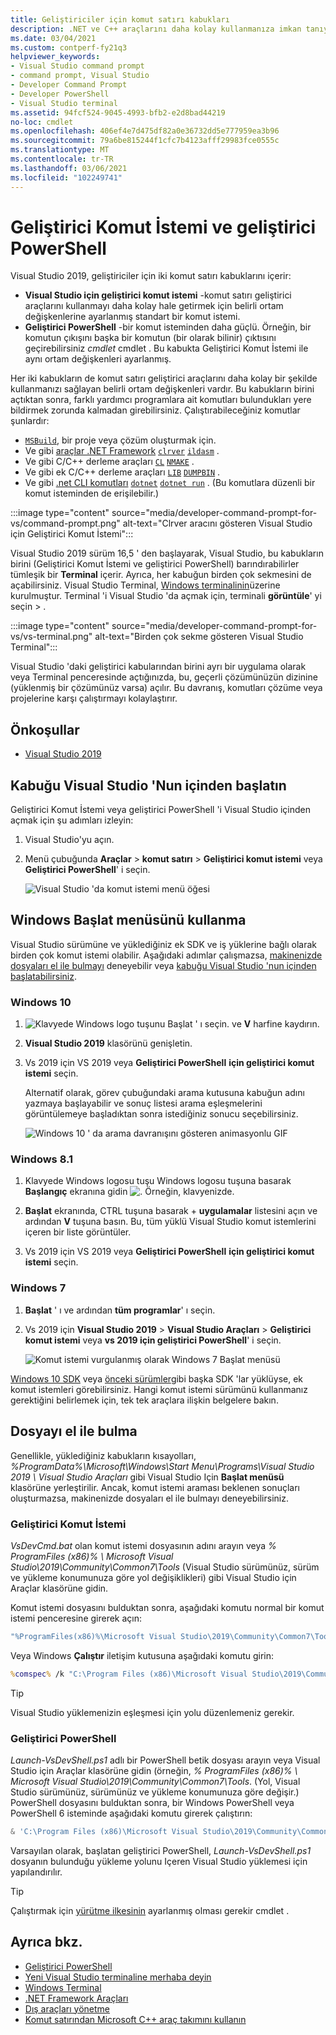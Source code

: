 ```yaml
---
title: Geliştiriciler için komut satırı kabukları
description: .NET ve C++ araçlarını daha kolay kullanmanıza imkan tanıyan Visual Studio, geliştirici PowerShell ve Visual Studio Terminal için Geliştirici Komut İstemi bulmayı ve kullanmayı öğrenin.
ms.date: 03/04/2021
ms.custom: contperf-fy21q3
helpviewer_keywords:
- Visual Studio command prompt
- command prompt, Visual Studio
- Developer Command Prompt
- Developer PowerShell
- Visual Studio terminal
ms.assetid: 94fcf524-9045-4993-bfb2-e2d8bad44219
no-loc: cmdlet
ms.openlocfilehash: 406ef4e7d475df82a0e36732dd5e777959ea3b96
ms.sourcegitcommit: 79a6be815244f1cfc7b4123afff29983fce0555c
ms.translationtype: MT
ms.contentlocale: tr-TR
ms.lasthandoff: 03/06/2021
ms.locfileid: "102249741"
---
```

# <a name="developer-command-prompt-and-developer-powershell"></a>Geliştirici Komut İstemi ve geliştirici PowerShell

Visual Studio 2019, geliştiriciler için iki komut satırı kabuklarını içerir:

- **Visual Studio için geliştirici komut istemi** -komut satırı geliştirici araçlarını kullanmayı daha kolay hale getirmek için belirli ortam değişkenlerine ayarlanmış standart bir komut istemi.
- **Geliştirici PowerShell** -bir komut isteminden daha güçlü. Örneğin, bir komutun çıkışını başka bir komutun (bir olarak bilinir) çıktısını geçirebilirsiniz *cmdlet* cmdlet . Bu kabukta Geliştirici Komut İstemi ile aynı ortam değişkenleri ayarlanmış.

Her iki kabukların de komut satırı geliştirici araçlarını daha kolay bir şekilde kullanmanızı sağlayan belirli ortam değişkenleri vardır. Bu kabukların birini açtıktan sonra, farklı yardımcı programlara ait komutları bulundukları yere bildirmek zorunda kalmadan girebilirsiniz. Çalıştırabileceğiniz komutlar şunlardır:

- [`MSBuild`](../../msbuild/msbuild-command-line-reference.md), bir proje veya çözüm oluşturmak için.
- Ve gibi [araçlar .NET Framework](/dotnet/framework/tools/index) [`clrver`](/dotnet/framework/tools/clrver-exe-clr-version-tool) [`ildasm`](/dotnet/framework/tools/ildasm-exe-il-disassembler) .
- Ve gibi C/C++ derleme araçları [`CL`](/cpp/build/reference/compiler-command-line-syntax) [`NMAKE`](/cpp/build/reference/running-nmake) .
- Ve gibi ek C/C++ derleme araçları [`LIB`](/cpp/build/reference/lib-reference) [`DUMPBIN`](/cpp/build/reference/dumpbin-reference) .
- Ve gibi [.net CLI komutları](/dotnet/core/tools/index) [`dotnet`](/dotnet/core/tools/dotnet) [`dotnet run`](/dotnet/core/tools/dotnet-run) . (Bu komutlara düzenli bir komut isteminden de erişilebilir.)

:::image type="content" source="media/developer-command-prompt-for-vs/command-prompt.png" alt-text="Clrver aracını gösteren Visual Studio için Geliştirici Komut İstemi":::

Visual Studio 2019 sürüm 16,5 ' den başlayarak, Visual Studio, bu kabukların birini (Geliştirici Komut İstemi ve geliştirici PowerShell) barındırabilirler tümleşik bir **Terminal** içerir. Ayrıca, her kabuğun birden çok sekmesini de açabilirsiniz. Visual Studio Terminal, [Windows terminalinin](/windows/terminal/)üzerine kurulmuştur. Terminal 'i Visual Studio 'da açmak için, terminali **görüntüle**' yi seçin  >  .

:::image type="content" source="media/developer-command-prompt-for-vs/vs-terminal.png" alt-text="Birden çok sekme gösteren Visual Studio Terminal":::

Visual Studio 'daki geliştirici kabularından birini ayrı bir uygulama olarak veya Terminal penceresinde açtığınızda, bu, geçerli çözümünüzün dizinine (yüklenmiş bir çözümünüz varsa) açılır. Bu davranış, komutları çözüme veya projelerine karşı çalıştırmayı kolaylaştırır.

## <a name="prerequisites"></a>Önkoşullar

- [Visual Studio 2019](https://visualstudio.microsoft.com/downloads/?utm_medium=microsoft&utm_source=docs.microsoft.com&utm_campaign=inline+link&utm_content=download+vs2019)

## <a name="start-the-shell-from-inside-visual-studio"></a>Kabuğu Visual Studio 'Nun içinden başlatın

Geliştirici Komut İstemi veya geliştirici PowerShell 'i Visual Studio içinden açmak için şu adımları izleyin:

1. Visual Studio'yu açın.

1. Menü çubuğunda **Araçlar**  >  **komut satırı**  >  **Geliştirici komut istemi** veya **Geliştirici PowerShell**' i seçin.

   ![Visual Studio 'da komut istemi menü öğesi](./media/developer-command-prompt-for-vs/vs-menu.png)

## <a name="use-the-windows-start-menu"></a>Windows Başlat menüsünü kullanma

Visual Studio sürümüne ve yüklediğiniz ek SDK ve iş yüklerine bağlı olarak birden çok komut istemi olabilir. Aşağıdaki adımlar çalışmazsa, [makinenizde dosyaları el ile bulmayı](#manually-locate-the-file) deneyebilir veya [kabuğu Visual Studio 'nun içinden başlatabilirsiniz](#start-the-shell-from-inside-visual-studio).

### <a name="windows-10"></a>Windows 10

1.  ![ Klavyede Windows logo tuşunu Başlat ' ı seçin.](./media/developer-command-prompt-for-vs/windows-logo-key-graphic.png) ve **V** harfine kaydırın.

1. **Visual Studio 2019** klasörünü genişletin.

1. Vs 2019 için VS 2019 veya **Geliştirici PowerShell** **için geliştirici komut istemi** seçin.

   Alternatif olarak, görev çubuğundaki arama kutusuna kabuğun adını yazmaya başlayabilir ve sonuç listesi arama eşleşmelerini görüntülemeye başladıktan sonra istediğiniz sonucu seçebilirsiniz.

   ![Windows 10 ' da arama davranışını gösteren animasyonlu GIF](./media/developer-command-prompt-for-vs/windows-10-search.gif)

### <a name="windows-81"></a>Windows 8.1

1. Klavyede Windows logosu tuşu Windows logosu tuşuna basarak **Başlangıç** ekranına gidin ![ .](./media/developer-command-prompt-for-vs/windows-logo-key-graphic.png) Örneğin, klavyenizde.

1. **Başlat** ekranında, CTRL tuşuna basarak  +  **uygulamalar** listesini açın ve ardından **V** tuşuna basın. Bu, tüm yüklü Visual Studio komut istemlerini içeren bir liste görüntüler.

1. Vs 2019 için VS 2019 veya **Geliştirici PowerShell** **için geliştirici komut istemi** seçin.

### <a name="windows-7"></a>Windows 7

1. **Başlat** ' ı ve ardından **tüm programlar**' ı seçin.

1. Vs 2019 için **Visual Studio 2019**  >  **Visual Studio Araçları**  >  **Geliştirici komut istemi** veya **vs 2019 için geliştirici PowerShell**' i seçin.

   ![Komut istemi vurgulanmış olarak Windows 7 Başlat menüsü](./media/developer-command-prompt-for-vs/windows-7-menu.png)

[Windows 10 SDK](https://developer.microsoft.com/windows/downloads/windows-10-sdk) veya [önceki sürümler](https://developer.microsoft.com/windows/downloads/sdk-archive)gibi başka SDK 'lar yüklüyse, ek komut istemleri görebilirsiniz. Hangi komut istemi sürümünü kullanmanız gerektiğini belirlemek için, tek tek araçlara ilişkin belgelere bakın.

## <a name="manually-locate-the-file"></a>Dosyayı el ile bulma

Genellikle, yüklediğiniz kabukların kısayolları, *%ProgramData%\Microsoft\Windows\Start Menu\Programs\Visual Studio 2019 \ Visual Studio Araçları* gibi Visual Studio Için **Başlat menüsü** klasörüne yerleştirilir. Ancak, komut istemi araması beklenen sonuçları oluşturmazsa, makinenizde dosyaları el ile bulmayı deneyebilirsiniz.

### <a name="developer-command-prompt"></a>Geliştirici Komut İstemi

*VsDevCmd.bat* olan komut istemi dosyasının adını arayın veya *% ProgramFiles (x86)% \ Microsoft Visual Studio\2019\Community\Common7\Tools* (Visual Studio sürümünüz, sürüm ve yükleme konumunuza göre yol değişiklikleri) gibi Visual Studio için Araçlar klasörüne gidin.

Komut istemi dosyasını bulduktan sonra, aşağıdaki komutu normal bir komut istemi penceresine girerek açın:

```cmd
"%ProgramFiles(x86)%\Microsoft Visual Studio\2019\Community\Common7\Tools\VsDevCmd.bat"
```

Veya Windows **Çalıştır** iletişim kutusuna aşağıdaki komutu girin:

```cmd
%comspec% /k "C:\Program Files (x86)\Microsoft Visual Studio\2019\Community\Common7\Tools\VsDevCmd.bat"
```

> [!TIP]
> Visual Studio yüklemenizin eşleşmesi için yolu düzenlemeniz gerekir.

### <a name="developer-powershell"></a>Geliştirici PowerShell

*Launch-VsDevShell.ps1* adlı bir PowerShell betik dosyası arayın veya Visual Studio için Araçlar klasörüne gidin (örneğin, *% ProgramFiles (x86)% \ Microsoft Visual Studio\2019\Community\Common7\Tools*. (Yol, Visual Studio sürümünüz, sürümünüz ve yükleme konumunuza göre değişir.) PowerShell dosyasını bulduktan sonra, bir Windows PowerShell veya PowerShell 6 isteminde aşağıdaki komutu girerek çalıştırın:

```powershell
& 'C:\Program Files (x86)\Microsoft Visual Studio\2019\Community\Common7\Tools\Launch-VsDevShell.ps1'
```

Varsayılan olarak, başlatan geliştirici PowerShell, *Launch-VsDevShell.ps1* dosyanın bulunduğu yükleme yolunu Içeren Visual Studio yüklemesi için yapılandırılır.

> [!TIP]
> Çalıştırmak için [yürütme ilkesinin](/powershell/module/microsoft.powershell.core/about/about_execution_policies) ayarlanmış olması gerekir cmdlet .

## <a name="see-also"></a>Ayrıca bkz.

- [Geliştirici PowerShell](https://devblogs.microsoft.com/visualstudio/the-powershell-you-know-and-love-now-with-a-side-of-visual-studio/)
- [Yeni Visual Studio terminaline merhaba deyin](https://devblogs.microsoft.com/visualstudio/say-hello-to-the-new-visual-studio-terminal/)
- [Windows Terminal](/windows/terminal/)
- [.NET Framework Araçları](/dotnet/framework/tools/index)
- [Dış araçları yönetme](../managing-external-tools.md)
- [Komut satırından Microsoft C++ araç takımını kullanın](/cpp/build/building-on-the-command-line)
